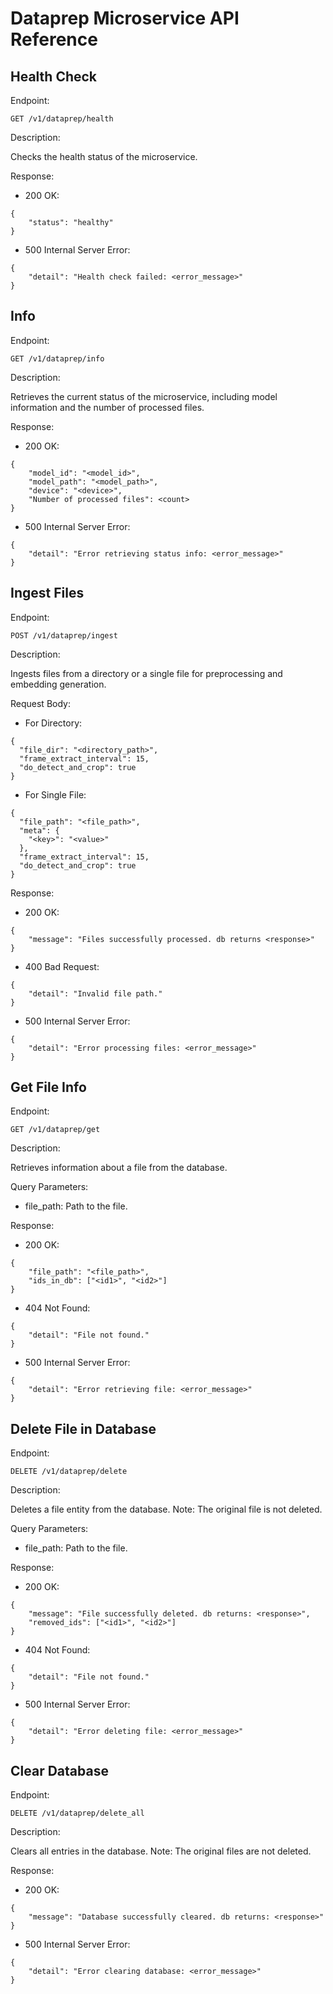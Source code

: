 # Dataprep Microservice API Reference

## Health Check
Endpoint: 

```
GET /v1/dataprep/health
```

Description: 

Checks the health status of the microservice.


Response:

-    200 OK: 
```
{
    "status": "healthy" 
}
```

-    500 Internal Server Error: 
```
{ 
    "detail": "Health check failed: <error_message>" 
}
```

## Info
Endpoint: 

```
GET /v1/dataprep/info
```

Description: 

Retrieves the current status of the microservice, including model information and the number of processed files.


Response:

-    200 OK:
```
{
    "model_id": "<model_id>",
    "model_path": "<model_path>",
    "device": "<device>",
    "Number of processed files": <count>
}
```

-    500 Internal Server Error: 
```
{ 
    "detail": "Error retrieving status info: <error_message>" 
}
```

## Ingest Files
Endpoint: 
```
POST /v1/dataprep/ingest
```

Description: 

Ingests files from a directory or a single file for preprocessing and embedding generation.


Request Body:

-    For Directory:
```
{
  "file_dir": "<directory_path>",
  "frame_extract_interval": 15,
  "do_detect_and_crop": true
}
```

-    For Single File:
```
{
  "file_path": "<file_path>",
  "meta": {
    "<key>": "<value>"
  },
  "frame_extract_interval": 15,
  "do_detect_and_crop": true
}
```

Response:

-    200 OK: 
```
{ 
    "message": "Files successfully processed. db returns <response>" 
}
```

-    400 Bad Request: 
```
{ 
    "detail": "Invalid file path." 
}
```

-    500 Internal Server Error: 
```
{ 
    "detail": "Error processing files: <error_message>" 
}
```

## Get File Info
Endpoint: 
```
GET /v1/dataprep/get
```

Description: 

Retrieves information about a file from the database.


Query Parameters:

-    file_path: Path to the file.


Response:
-    200 OK:
```
{
    "file_path": "<file_path>",
    "ids_in_db": ["<id1>", "<id2>"]
}
```

-    404 Not Found: 
```
{ 
    "detail": "File not found." 
}
```

-    500 Internal Server Error: 
```
{ 
    "detail": "Error retrieving file: <error_message>" 
}
```

## Delete File in Database
Endpoint: 
```
DELETE /v1/dataprep/delete
```

Description: 

Deletes a file entity from the database. Note: The original file is not deleted.


Query Parameters:

-    file_path: Path to the file.

Response:
-    200 OK:
```
{
    "message": "File successfully deleted. db returns: <response>",
    "removed_ids": ["<id1>", "<id2>"]
}
```

-    404 Not Found: 
```
{ 
    "detail": "File not found." 
}
```

-    500 Internal Server Error: 
```
{ 
    "detail": "Error deleting file: <error_message>" 
}
```

## Clear Database
Endpoint: 
```
DELETE /v1/dataprep/delete_all
```

Description: 

Clears all entries in the database. Note: The original files are not deleted.


Response:

-    200 OK: 
```
{ 
    "message": "Database successfully cleared. db returns: <response>" 
}
```

-    500 Internal Server Error: 
```
{ 
    "detail": "Error clearing database: <error_message>" 
}
```